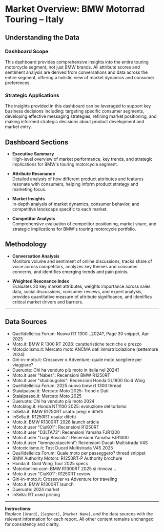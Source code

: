 # Market Overview: BMW Motorrad Touring – Italy

## Understanding the Data

### Dashboard Scope
This dashboard provides comprehensive insights into the entire touring motorcycle segment, not just BMW brands. All attribute scores and sentiment analysis are derived from conversations and data across the entire segment, offering a holistic view of market dynamics and consumer preferences.

### Strategic Applications
The insights provided in this dashboard can be leveraged to support key business decisions including: targeting specific consumer segments, developing effective messaging strategies, refining market positioning, and making informed strategic decisions about product development and market entry.

## Dashboard Sections

- **Executive Summary**  
  High-level overview of market performance, key trends, and strategic implications for BMW's touring motorcycle segment.

- **Attribute Resonance**  
  Detailed analysis of how different product attributes and features resonate with consumers, helping inform product strategy and marketing focus.

- **Market Insights**  
  In-depth analysis of market dynamics, consumer behavior, and competitive landscape specific to each market.

- **Competitor Analysis**  
  Comprehensive evaluation of competitor positioning, market share, and strategic implications for BMW's touring motorcycle portfolio.

## Methodology

- **Conversation Analysis**  
  Monitors volume and sentiment of online discussions, tracks share of voice across competitors, analyzes key themes and consumer concerns, and identifies emerging trends and pain points.

- **Weighted Resonance Index**  
  Evaluates 20 key market attributes, weights importance across sales data, social discussions, consumer reviews, and expert analysis, provides quantitative measure of attribute significance, and identifies critical market drivers and barriers.

---

## Data Sources

- Quellidellelica Forum: Nuovo RT 1300…2024?, Page 30 snippet, Apr 2025
- Moto.it: BMW R 1300 RT 2026: caratteristiche tecniche e prezzo
- Motociclismo.it: Mercato moto ANCMA dati immatricolazione (settembre 2024)
- Giri-in-moto.it: Crossover o Adventure: quale moto scegliere per viaggiare?
- Dueruote: Chi ha venduto più moto in Italia nel 2024?
- Moto.it user "Nabes": Recensioni BMW R1250RT
- Moto.it user "studiougolini": Recensioni Honda GL1800 Gold Wing
- Quellidellelica Forum: 2025 nuovo bmw rt 1300 thread
- Staialpasso.it: Mercato Moto 2025: Trend e Dati
- Staialpasso.it: Mercato Moto 2025
- Dueruote: Chi ha venduto più moto 2024
- Motoblog.it: Honda NT1100 2025: evoluzione del turismo
- InSella.it: BMW R1250RT usata: pregi e difetti
- InSella.it: R1250RT usata: difetti
- Moto.it: BMW R1300RT 2026 launch article
- Moto.it user "CiuK01": Recensioni R1250RT
- Moto.it user "D3LTA73": Recensioni Yamaha FJR1300
- Moto.it user "Luigi.Boscolo": Recensioni Yamaha FJR1300
- Moto.it user "lorenzo.stacchini": Recensioni Ducati Multistrada V4S
- Motociclismo.it: Test Ducati Multistrada V4S 2025
- Quellidellelica Forum: Quale moto per passeggero? thread snippet
- BMW Authority Motors: R1250RT-P Authority brochure
- Honda.it: Gold Wing Tour 2025 specs
- Motorionline.com: BMW R1300RT 2025 si rinnova…
- Moto.it user "CiuK01": R1250RT review
- Giri-in-moto.it: Crossover vs Adventure for traveling
- Moto.it: BMW R1300RT launch
- Dueruote: 2024 market
- InSella: RT used pricing

---

**Instructions:**  
Replace `[Brand]`, `[Segment]`, `[Market Name]`, and the data sources with the relevant information for each report. All other content remains unchanged for consistency and clarity.